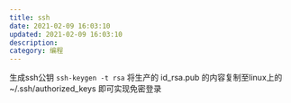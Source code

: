 ```yaml
---
title: ssh
date: 2021-02-09 16:03:10
updated: 2021-02-09 16:03:10
description:
category: 编程
---
```

生成ssh公钥
`
ssh-keygen -t rsa
`
将生产的 id_rsa.pub 的内容复制至linux上的 ~/.ssh/authorized_keys 即可实现免密登录